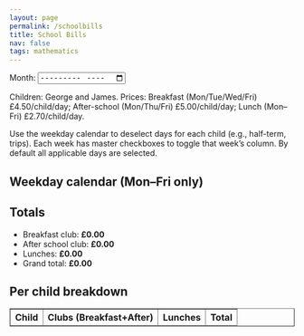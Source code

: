 ```yaml
---
layout: page
permalink: /schoolbills
title: School Bills
nav: false
tags: mathematics
---
```


<html lang="en">
<body>

  <label for="monthInput">Month:</label>
  <input id="monthInput" type="month" />

  <p>Children: George and James. Prices: Breakfast (Mon/Tue/Wed/Fri) £4.50/child/day; After-school (Mon/Thu/Fri) £5.00/child/day; Lunch (Mon–Fri) £2.70/child/day.</p>
  <p>Use the weekday calendar to deselect days for each child (e.g., half-term, trips). Each week has master checkboxes to toggle that week’s column. By default all applicable days are selected.</p>

  <h2>Weekday calendar (Mon–Fri only)</h2>
  <div id="calContainer"></div>

  <h2>Totals</h2>
  <ul>
    <li>Breakfast club: <strong id="breakfastTotal">£0.00</strong></li>
    <li>After school club: <strong id="afterTotal">£0.00</strong></li>
    <li>Lunches: <strong id="lunchTotal">£0.00</strong></li>
    <li>Grand total: <strong id="grandTotal">£0.00</strong></li>
  </ul>

  <h2>Per child breakdown</h2>
  <table border="1" cellpadding="6" cellspacing="0">
    <thead>
      <tr>
        <th>Child</th>
        <th>Clubs (Breakfast+After)</th>
        <th>Lunches</th>
        <th>Total</th>
      </tr>
    </thead>
    <tbody id="perChildBreakdown"></tbody>
  </table>

  <script>
    const PRICES = {
      breakfastPerChildPerDay: 4.50,
      afterPerChildPerDay: 5.00,
      lunchPerChildPerDay: 2.70,
    };

    const CHILDREN = ["George", "James"];
    const fmtGBP = new Intl.NumberFormat('en-GB', { style: 'currency', currency: 'GBP' });

    const monthInput   = document.getElementById('monthInput');
    const calContainer = document.getElementById('calContainer');

    const els = {
      breakfastTotal: document.getElementById('breakfastTotal'),
      afterTotal: document.getElementById('afterTotal'),
      lunchTotal: document.getElementById('lunchTotal'),
      grandTotal: document.getElementById('grandTotal'),
      perChildBreakdown: document.getElementById('perChildBreakdown'),
    };

    function getMonthParts(value) {
      if (!value) return null;
      const [y, m] = value.split('-').map(Number);
      return { year: y, monthIndex: m - 1 };
    }

    function daysInMonth(year, monthIndex) {
      return new Date(year, monthIndex + 1, 0).getDate();
    }

    function listWeekdays(year, monthIndex) {
      const labels = ['Sun','Mon','Tue','Wed','Thu','Fri','Sat'];
      const out = [];
      const nDays = daysInMonth(year, monthIndex);
      for (let d = 1; d <= nDays; d++) {
        const date = new Date(year, monthIndex, d);
        const wd = date.getDay();
        if (wd >= 1 && wd <= 5) {
          // group by ISO week number
          const week = getWeekNumber(date);
          out.push({ date, idx: d, weekday: wd, label: `${labels[wd]} ${d}`, week });
        }
      }
      return out;
    }

    function getWeekNumber(d) {
      d = new Date(Date.UTC(d.getFullYear(), d.getMonth(), d.getDate()));
      const dayNum = d.getUTCDay() || 7;
      d.setUTCDate(d.getUTCDate() + 4 - dayNum);
      const yearStart = new Date(Date.UTC(d.getUTCFullYear(),0,1));
      return Math.ceil((((d - yearStart) / 86400000) + 1)/7);
    }

    function rebuildCalendar() {
      const parts = getMonthParts(monthInput.value);
      if (!parts) return;
      const { year, monthIndex } = parts;
      const weekdays = listWeekdays(year, monthIndex);

      // Group by week number
      const grouped = {};
      weekdays.forEach(w => {
        if (!grouped[w.week]) grouped[w.week] = [];
        grouped[w.week].push(w);
      });

      let html = '';
      Object.keys(grouped).forEach(weekNum => {
        const days = grouped[weekNum];
        html += `<h3>Week ${weekNum}</h3>`;
        html += '<table border="1" cellpadding="4" cellspacing="0">';
        html += '<thead><tr><th>Date</th>';
        CHILDREN.forEach((child, ci) => {
          html += `<th>${child} Breakfast <input type="checkbox" data-master="${weekNum}-c${ci}B"></th>`;
          html += `<th>${child} After <input type="checkbox" data-master="${weekNum}-c${ci}A"></th>`;
          html += `<th>${child} Lunch <input type="checkbox" data-master="${weekNum}-c${ci}L"></th>`;
        });
        html += '</tr></thead><tbody>';
        days.forEach(({label, weekday}) => {
          html += '<tr>' + `<td>${label}</td>`;
          CHILDREN.forEach((child, ci) => {
            html += checkboxCell(ci, 'B', weekday, weekNum);
            html += checkboxCell(ci, 'A', weekday, weekNum);
            html += checkboxCell(ci, 'L', weekday, weekNum);
          });
          html += '</tr>';
        });
        html += '</tbody></table>';
      });
      calContainer.innerHTML = html;

      // Add listeners for masters and checkboxes
      calContainer.querySelectorAll('input[data-master]').forEach(m => {
        m.checked = true;
        applyMaster(m);
        m.addEventListener('change', () => { applyMaster(m); compute(); });
      });
      calContainer.querySelectorAll('tbody input[type="checkbox"]').forEach(cb => {
        cb.addEventListener('change', compute);
      });

      compute();
    }

    function checkboxCell(childIndex, slot, weekday, weekNum) {
      let enabled = false;
      if (slot === 'B') enabled = (weekday === 1 || weekday === 2 || weekday === 3 || weekday === 5);
      if (slot === 'A') enabled = (weekday === 1 || weekday === 4 || weekday === 5);
      if (slot === 'L') enabled = (weekday >= 1 && weekday <= 5);
      const disabledAttr = enabled ? '' : 'disabled';
      const checkedAttr = enabled ? 'checked' : '';
      return `<td style="text-align:center"><input type="checkbox" ${disabledAttr} ${checkedAttr} data-week="${weekNum}" data-child="${childIndex}" data-slot="${slot}"></td>`;
    }

    function applyMaster(masterCb) {
      const id = masterCb.getAttribute('data-master');
      const [weekNum, rest] = id.split('-');
      const child = rest[1]; // index string
      const slot = rest[2];
      calContainer.querySelectorAll(`tbody input[data-week="${weekNum}"][data-child="${child}"][data-slot="${slot}"]`).forEach(cb => {
        if (!cb.disabled) cb.checked = masterCb.checked;
      });
    }

    function compute() {
      const counts = CHILDREN.map(() => ({B:0,A:0,L:0}));

      calContainer.querySelectorAll('tbody input[type="checkbox"]').forEach(cb => {
        if (cb.checked && !cb.disabled) {
          const child = parseInt(cb.getAttribute('data-child'));
          const slot = cb.getAttribute('data-slot');
          counts[child][slot]++;
        }
      });

      const breakfastTotal = PRICES.breakfastPerChildPerDay * counts.reduce((s,c)=>s+c.B,0);
      const afterTotal     = PRICES.afterPerChildPerDay * counts.reduce((s,c)=>s+c.A,0);
      const lunchTotal     = PRICES.lunchPerChildPerDay * counts.reduce((s,c)=>s+c.L,0);
      const grandTotal = breakfastTotal + afterTotal + lunchTotal;

      els.breakfastTotal.textContent = fmtGBP.format(breakfastTotal);
      els.afterTotal.textContent     = fmtGBP.format(afterTotal);
      els.lunchTotal.textContent     = fmtGBP.format(lunchTotal);
      els.grandTotal.textContent     = fmtGBP.format(grandTotal);

      const rows = [];
      CHILDREN.forEach((child, ci) => {
        const clubs = PRICES.breakfastPerChildPerDay * counts[ci].B + PRICES.afterPerChildPerDay * counts[ci].A;
        const lunches = PRICES.lunchPerChildPerDay * counts[ci].L;
        rows.push(`<tr><td>${child}</td><td>${fmtGBP.format(clubs)}</td><td>${fmtGBP.format(lunches)}</td><td>${fmtGBP.format(clubs+lunches)}</td></tr>`);
      });
      els.perChildBreakdown.innerHTML = rows.join('');
    }

    (function init(){
      const now=new Date();
      const ym=`${now.getFullYear()}-${String(now.getMonth()+1).padStart(2,'0')}`;
      monthInput.value=ym;
      monthInput.addEventListener('input',rebuildCalendar);
      rebuildCalendar();
    })();
  </script>
</body>
</html>

